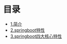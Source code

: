 # 目录

* [1.简介](README.md)
* [2.springboot特性](2springbootte-xing.md)
* [3.springboot四大核心特性](3springbootsi-da-he-xin-te-xing.md)




